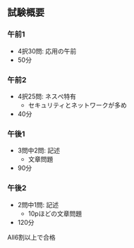 ## 試験概要
### 午前1
- 4択30問: 応用の午前
- 50分
### 午前2
- 4択25問: ネスぺ特有
  - セキュリティとネットワークが多め
- 40分
### 午後1
- 3問中2問: 記述
  - 文章問題
- 90分
### 午後2
- 2問中1問: 記述
  - 10pほどの文章問題
- 120分

All6割以上で合格
